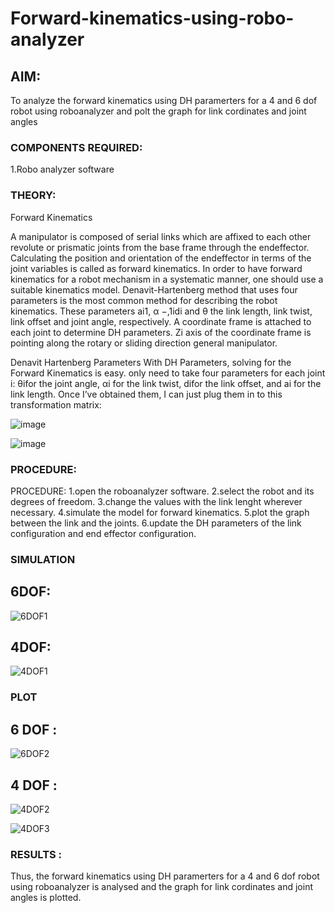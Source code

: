 # Forward-kinematics-using-robo-analyzer

## AIM: 
To analyze the forward kinematics using DH paramerters for a 4 and 6 dof robot using roboanalyzer and polt the graph for link cordinates and joint angles
### COMPONENTS REQUIRED:
1.Robo analyzer software  


### THEORY: 
  
Forward Kinematics

A manipulator is composed of serial links which are affixed to each other revolute or prismatic joints from the base frame through the endeffector. 
Calculating the position and orientation of the endeffector in terms of the joint variables is called as forward kinematics. 
In order to have forward kinematics for a robot mechanism in a systematic manner, one should use a suitable kinematics model. 
Denavit-Hartenberg method that uses four parameters is the most common method for describing the robot kinematics. 
These parameters ai1, α −,1idi and θ the link length, link twist, link offset and joint angle, respectively. 
A coordinate frame is attached to each joint to determine DH parameters. Zi axis of the coordinate frame is pointing along the rotary or sliding direction general manipulator.

Denavit Hartenberg Parameters
With DH Parameters, solving for the Forward Kinematics is easy.  only need to take four parameters for each joint 
i: θifor the joint angle, 
αi for the link twist, 
difor the link offset, and 
ai for the link length. Once I’ve obtained them, I can just plug them in to this transformation matrix:


![image](https://user-images.githubusercontent.com/36288975/170172719-ed7befc9-2894-4344-bfd5-be831bb05308.png)

 ![image](https://user-images.githubusercontent.com/36288975/170172766-b8aeb788-7fd7-4de7-b340-f04656707ebd.png)

 

### PROCEDURE:
PROCEDURE:
1.open the roboanalyzer software.
2.select the robot and its degrees of freedom.
3.change the values with the link lenght wherever necessary.
4.simulate the model for forward kinematics.
5.plot the graph between the link and the joints.
6.update the DH parameters of the link configuration and end effector configuration.




### SIMULATION 
 
 ## 6DOF: 
 ![6DOF1](https://github.com/hemanth2110/Forward-kinematics-using-robot-analyzer/assets/121078629/c1465e7a-60c3-48cb-8537-b6b605122dfc)
## 4DOF: 
![4DOF1](https://github.com/hemanth2110/Forward-kinematics-using-robot-analyzer/assets/121078629/4d9c7b6c-a56b-4b0b-9f42-644fc729e95a)

 
 
 
 
 ### PLOT 
 ## 6 DOF :
 ![6DOF2](https://github.com/hemanth2110/Forward-kinematics-using-robot-analyzer/assets/121078629/a57f9bbb-c468-49f9-843d-cdb467027908)

## 4 DOF :
![4DOF2](https://github.com/hemanth2110/Forward-kinematics-using-robot-analyzer/assets/121078629/7cf44f68-e680-49f3-a7b0-edca33adac40)

![4DOF3](https://github.com/hemanth2110/Forward-kinematics-using-robot-analyzer/assets/121078629/ee8ccfa1-9236-4fe5-91c0-71495529de26)
   
 
 
 
 
 
 
 
 
 
 
 

 
 














### RESULTS :  
Thus, the forward kinematics using DH paramerters for a 4 and 6 dof robot using roboanalyzer is analysed and the graph for link cordinates and joint angles is plotted.
